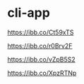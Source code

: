 # cli-app

https://ibb.co/Ct59xTS

https://ibb.co/r0Brv2F

https://ibb.co/vZpB5S2

https://ibb.co/XpzRTNp

